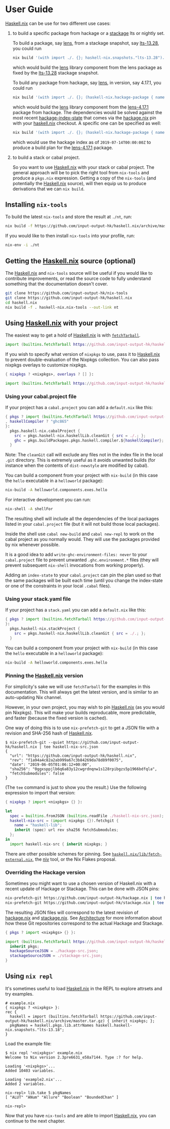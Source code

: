 # User Guide

[Haskell.nix][] can be use for two different use cases:

1. to build a specific package from hackage or a [stackage][] lts or nightly set.

   To build a package, say [lens][], from a stackage snapshot, say [lts-13.28][],
   you could run
   ```bash
   nix build '(with import ./. {}; haskell-nix.snapshots."lts-13.28").lens.components.library'
   ```
   which would build the [lens][] library component from the lens package as fixed
   by the [lts-13.28][] stackage snapshot.
   
   To build any package from hackage, say [lens][], in version, say 4.17.1, you
   could run
   ```bash
   nix build '(with import ./. {}; (haskell-nix.hackage-package { name = "lens"; version = "4.17.1"; })).components.library'
   ```
   which would build the [lens][] library component from the [lens-4.17.1][] package
   from hackage.  The dependencies would be solved against the most recent 
   [hackage-index-state][] that comes via the [hackage.nix][] pin with your
   [haskell.nix][] checkout.  A specific one can be specified as well:
   ```bash
   nix build '(with import ./. {}; (haskell-nix.hackage-package { name = "lens"; version = "4.17.1"; index-state = "2019-07-14T00:00:00Z"; })).components.library'
   ```
   which would use the hackage index as of `2019-07-14T00:00:00Z` to produce a build plan
   for the [lens-4.17.1][] package.
   

2. to build a stack or cabal project.
 
    So you want to use [Haskell.nix][] with your stack or cabal project. The
    general approach will be to pick the right tool from `nix-tools` and
    produce a `pkgs.nix` expression.  Getting a copy of the `nix-tools`
    (and potentially the [Haskell.nix][] source), will then equip us to
    produce derivations that we can `nix build`.

[haskell.nix]: https://github.com/input-output-hk/haskell.nix
[stackage]: https://stackage.org
[lts-13.28]: https://www.stackage.org/lts-13.28
[lens]: https://hackage.haskell.org/package/lens
[lens-4.17.1]: https://hackage.haskell.org/package/lens-4.17.1
[hackage.nix]: https://github.com/input-output-hk/hackage.nix
[hackage-index-state]: https://github.com/input-output-hk/hackage.nix/blob/master/index-state-hashes.nix

## Installing `nix-tools`

To build the latest `nix-tools` and store the result at `./nt`, run:

```bash
nix build -f https://github.com/input-output-hk/haskell.nix/archive/master.tar.gz haskell-nix.nix-tools --out-link nt
```

If you would like to then install `nix-tools` into your profile, run:

```bash
nix-env -i ./nt
```

## Getting the [Haskell.nix][] source (optional)

The [Haskell.nix][] and `nix-tools` source will be useful if you would
like to contribute improvements, or read the source code to fully
understand something that the documentation doesn't cover.

```bash
git clone https://github.com/input-output-hk/nix-tools
git clone https://github.com/input-output-hk/haskell.nix
cd haskell.nix
nix build -f . haskell-nix.nix-tools --out-link nt
```

## Using [Haskell.nix][] with your project

The easiest way to get a hold of [Haskell.nix][] is with
[`fetchTarball`](https://nixos.org/nix/manual/#ssec-builtins).

```nix
import (builtins.fetchTarball https://github.com/input-output-hk/haskell.nix/archive/master.tar.gz) {}
```

If you wish to specify what version of `nixpkgs` to use, pass it to [Haskell.nix][] to
prevent double-evaluation of the Nixpkgs collection.  You can also pass nixpkgs overlays to
customize nixpkgs.

```nix
{ nixpkgs ? <nixpkgs>, overlays ? [] }:

import (builtins.fetchTarball https://github.com/input-output-hk/haskell.nix/archive/master.tar.gz) { inherit nixpkgs overlays; }
```

### Using your cabal.project file

If your project has a `cabal.project` you can add a `default.nix` like this:

```nix
{ pkgs ? import (builtins.fetchTarball https://github.com/input-output-hk/haskell.nix/archive/master.tar.gz) {}
, haskellCompiler ? "ghc865"
}:
  pkgs.haskell-nix.cabalProject {
    src = pkgs.haskell-nix.haskellLib.cleanGit { src = ./.; };
    ghc = pkgs.buildPackages.pkgs.haskell.compiler.${haskellCompiler};
  }
```

Note: The `cleanGit` call will exclude any files not in the index file
in the local `.git` directory.  This is extremely useful as it avoids
unwanted builds (for instance when the contents of `dist-newstyle` are
modified by cabal).

You can build a component from your project with `nix-build` (in this
case the `hello` executable in a `helloworld` package):

```bash
nix-build -A helloworld.components.exes.hello
```

For interactive development you can run:

```bash
nix-shell -A shellFor
```

The resulting shell will include all the dependencies of the local packages
listed in your `cabal.project` file (but it will not build those local
packages).

Inside the shell use `cabal new-build` and `cabal new-repl` to work on the
cabal project as you normally would.  They will use the packages provided
by nix whenever possible.

It is a good idea to add `write-ghc-environment-files: never` to your
`cabal.project` file to prevent unwanted `.ghc.environment.*` files
(they will prevent subsequent `nix-shell` invocations from working
properly).

Adding an `index-state` to your `cabal.project` can pin the plan used so that
the same packages will be built each time (until you change the index-state
or one of the constraints in your local `.cabal` files).

### Using your stack.yaml file

If your project has a `stack.yaml` you can add a `default.nix` like this:

```nix
{ pkgs ? import (builtins.fetchTarball https://github.com/input-output-hk/haskell.nix/archive/master.tar.gz) {}
}:
  pkgs.haskell-nix.stackProject {
    src = pkgs.haskell-nix.haskellLib.cleanGit { src = ./.; };
  }
```

You can build a component from your project with `nix-build` (in this
case the `hello` executable in a `helloworld` package):

```bash
nix-build -A helloworld.components.exes.hello
```

### Pinning the [Haskell.nix][] version

For simplicity's sake we will use `fetchTarball` for the examples in
this documentation. This will always get the latest version, and is
similar to an auto-updating Nix channel.

However, in your own project, you may wish to pin [Haskell.nix][] (as
you would pin Nixpkgs). This will make your builds reproducable, more
predictable, and faster (because the fixed version is cached).

One way of doing this is to use `nix-prefetch-git` to get a JSON file
with a revision and SHA-256 hash of [Haskell.nix][].

```
$ nix-prefetch-git --quiet https://github.com/input-output-hk/haskell.nix | tee haskell-nix-src.json
{
  "url": "https://github.com/input-output-hk/haskell.nix",
  "rev": "f1a94a4c82a2ab999a67c3b84269da78d89f0075",
  "date": "2019-06-05T01:06:12+00:00",
  "sha256": "0ggxsppjlb6q6a83y12cwgrdnqnw1s128rpibgzs5p1966bdfqla",
  "fetchSubmodules": false
}
```

(The `tee` command is just to show you the result.)
Use the following expression to import that version:

```nix
{ nixpkgs ? import <nixpkgs> {} }:

let
  spec = builtins.fromJSON (builtins.readFile ./haskell-nix-src.json);
  haskell-nix-src = (import nixpkgs {}).fetchgit {
    name = "haskell-lib";
    inherit (spec) url rev sha256 fetchSubmodules;
  };
in
  import haskell-nix-src { inherit nixpkgs; }
```

There are other possible schemes for pinning. See
[`haskell.nix/lib/fetch-external.nix`](https://github.com/input-output-hk/haskell.nix/blob/master/lib/fetch-external.nix),
the [niv](https://github.com/nmattia/niv) tool, or the Nix Flakes
proposal.

### Overriding the Hackage version

Sometimes you might want to use a chosen version of Haskell.nix with a
recent update of Hackage or Stackage. This can be done with JSON pins:

```bash
nix-prefetch-git https://github.com/input-output-hk/hackage.nix | tee hackage-src.json
nix-prefetch-git https://github.com/input-output-hk/stackage.nix | tee stackage-src.json
```

The resulting JSON files will correspond to the latest revision of
[hackage.nix][] and [stackage.nix][]. See
[Architecture](architecture.md) for more information about how
these Git repositories correspond to the actual Hackage and Stackage.

[hackage.nix]: https://github.com/input-output-hk/hackage.nix
[stackage.nix]: https://github.com/input-output-hk/stackage.nix

```nix
{ pkgs ? import <nixpkgs> {} }:

import (builtins.fetchTarball https://github.com/input-output-hk/haskell.nix/archive/master.tar.gz) {
  inherit pkgs;
  hackageSourceJSON = ./hackage-src.json;
  stackageSourceJSON = ./stackage-src.json; 
}
```

## Using `nix repl`

It's sometimes useful to load [Haskell.nix][] in the REPL to explore
attrsets and try examples. 

```
# example.nix
{ nixpkgs ? <nixpkgs> }:
rec {
  haskell = import (builtins.fetchTarball https://github.com/input-output-hk/haskell.nix/archive/master.tar.gz) { inherit nixpkgs; };
  pkgNames = haskell.pkgs.lib.attrNames haskell.haskell-nix.snapshots."lts-13.18";
}
```

Load the example file:

```
$ nix repl '<nixpkgs>' example.nix
Welcome to Nix version 2.3pre6631_e58a7144. Type :? for help.

Loading '<nixpkgs>'...
Added 10403 variables.

Loading 'example2.nix'...
Added 2 variables.

nix-repl> lib.take 5 pkgNames
[ "ALUT" "ANum" "Allure" "Boolean" "BoundedChan" ]

nix-repl> 
```

Now that you have `nix-tools` and are able to import [Haskell.nix][],
you can continue to the next chapter.

